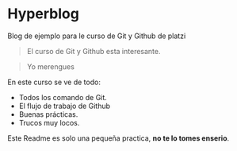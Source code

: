 # Hyperblog


Blog de ejemplo para le curso de Git y Github de platzi

>El curso de Git y Github esta interesante.

>Yo merengues

En este curso se ve de todo:
* Todos los comando de Git.
* El flujo de trabajo de Github
* Buenas prácticas.
* Trucos muy locos.

Este Readme es solo una pequeña practica, **no te lo tomes enserio**.